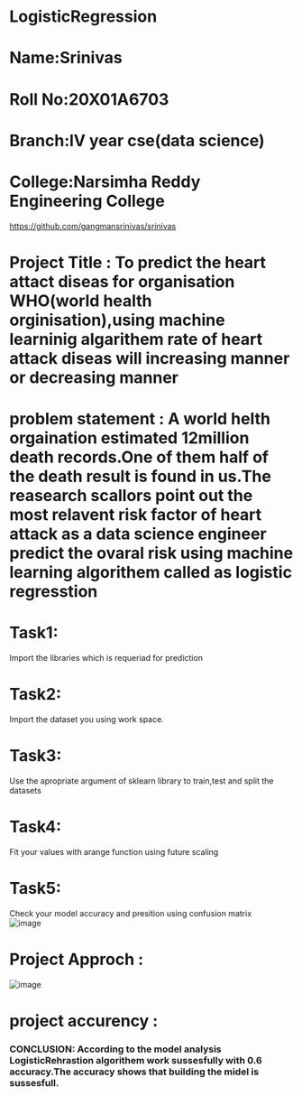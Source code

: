 # LogisticRegression
# **Name**:Srinivas
# **Roll No**:20X01A6703
# **Branch**:lV year cse(data science)
# **College**:Narsimha Reddy Engineering College
https://github.com/gangmansrinivas/srinivas

# **Project** **Title** **:** To predict the heart attact diseas for organisation WHO(world health orginisation),using machine learninig algarithem rate of heart attack diseas will increasing manner or decreasing manner


# **problem** **statement** **:** A world helth orgaination estimated 12million death records.One of them half of the death result is found in us.The reasearch scallors point out  the most relavent risk factor of heart attack as a data science engineer predict the ovaral risk using machine learning algorithem called as logistic regresstion

# Task1:
Import the libraries which is requeriad for prediction

# Task2:
Import the dataset you using work space.

# Task3:
Use the apropriate argument of sklearn library to train,test and split the datasets

# Task4:
Fit your values with arange function using future scaling

# Task5:
Check your model accuracy and presition using confusion matrix  
![image](https://github.com/gangmansrinivas/srinivas/assets/143176194/f2994af9-8c45-4f8b-8def-a3b253adef81)
# Project Approch :
![image](https://github.com/gangmansrinivas/srinivas/assets/143176194/8f03084e-8dfa-4c7c-9520-2a38eaef8feb)
# project accurency :

### CONCLUSION: According to the model analysis LogisticRehrastion algorithem work sussesfully with 0.6 accuracy.The accuracy shows that building the midel is sussesfull.



